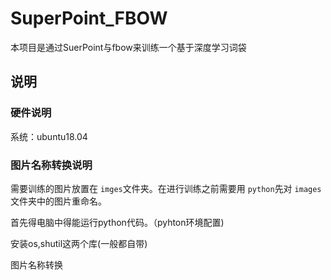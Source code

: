 # SuperPoint_FBOW

本项目是通过SuerPoint与fbow来训练一个基于深度学习词袋




## 说明

### 硬件说明

系统：ubuntu18.04

### 图片名称转换说明

需要训练的图片放置在 `imges`文件夹。在进行训练之前需要用 `python`先对 `images`文件夹中的图片重命名。

首先得电脑中得能运行python代码。（pyhton环境配置)

安装os,shutil这两个库(一般都自带)

图片名称转换


```

```
